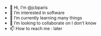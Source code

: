 - 👋 Hi, I’m @jcbparis
- 👀 I’m interested in software
- 🌱 I’m currently learning many things
- 💞️ I’m looking to collaborate on I don't know
- 📫 How to reach me : later

<!---
jcbparis/jcbparis is a ✨ special ✨ repository because its `README.md` (this file) appears on your GitHub profile.
You can click the Preview link to take a look at your changes.
--->
